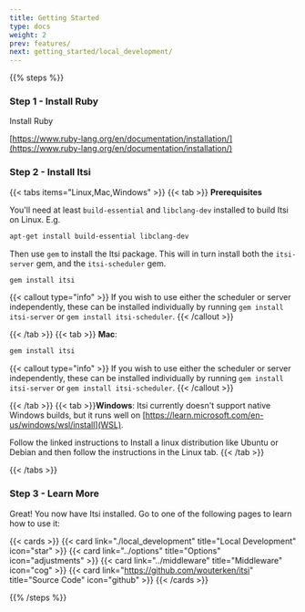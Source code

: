 ```yaml
---
title: Getting Started
type: docs
weight: 2
prev: features/
next: getting_started/local_development/
---
```


{{% steps %}}

### Step 1 - Install Ruby

Install Ruby

[https://www.ruby-lang.org/en/documentation/installation/](https://www.ruby-lang.org/en/documentation/installation/)

### Step 2 - Install Itsi

{{< tabs items="Linux,Mac,Windows" >}}
  {{< tab >}}
  **Prerequisites**

  You'll need at least `build-essential` and `libclang-dev` installed to build Itsi on Linux.
  E.g.
  ```bash
  apt-get install build-essential libclang-dev
  ```

  Then use `gem` to install the Itsi package. This will in turn install both the
  `itsi-server` gem, and the `itsi-scheduler` gem.


  ```bash
  gem install itsi
  ```

  {{< callout type="info" >}}
  If you wish to use either the scheduler or server independently, these can be installed individually
  by running `gem install itsi-server` or `gem install itsi-scheduler`.
  {{< /callout >}}

  {{< /tab >}}
  {{< tab >}}
  **Mac**:
  ```bash
  gem install itsi
  ```
  {{< callout type="info" >}}
  If you wish to use either the scheduler or server independently, these can be installed individually
  by running `gem install itsi-server` or `gem install itsi-scheduler`.
  {{< /callout >}}

  {{< /tab >}}
  {{< tab >}}**Windows**: Itsi currently doesn't support native Windows builds, but it runs well on [https://learn.microsoft.com/en-us/windows/wsl/install](WSL).

  Follow the linked instructions to Install a linux distribution like Ubuntu or Debian and then follow the instructions in the Linux tab.
  {{< /tab >}}

{{< /tabs >}}

### Step 3 - Learn More

Great! You now have Itsi installed. Go to one of the following pages to learn how to use it:


{{< cards >}}
  {{< card link="./local_development" title="Local Development" icon="star" >}}
  {{< card link="../options" title="Options" icon="adjustments" >}}
  {{< card link="../middleware" title="Middleware" icon="cog" >}}
  {{< card link="https://github.com/wouterken/itsi" title="Source Code" icon="github" >}}
{{< /cards >}}

{{% /steps %}}
